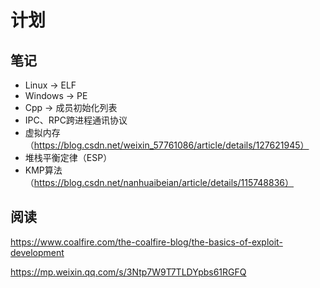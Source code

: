# 计划

## 笔记

- Linux -> ELF
- Windows -> PE
- Cpp -> 成员初始化列表
- IPC、RPC跨进程通讯协议
- 虚拟内存（https://blog.csdn.net/weixin_57761086/article/details/127621945）
- 堆栈平衡定律（ESP）
- KMP算法（https://blog.csdn.net/nanhuaibeian/article/details/115748836）



## 阅读

https://www.coalfire.com/the-coalfire-blog/the-basics-of-exploit-development

https://mp.weixin.qq.com/s/3Ntp7W9T7TLDYpbs61RGFQ

